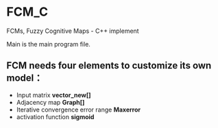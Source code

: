 # FCM_C
FCMs, Fuzzy Cognitive Maps     - C++ implement

Main is the main program file.
## FCM needs four elements to customize its own model：
- Input matrix **vector_new[]**
- Adjacency map **Graph[]**
- Iterative convergence error range **Maxerror**
- activation function **sigmoid**
